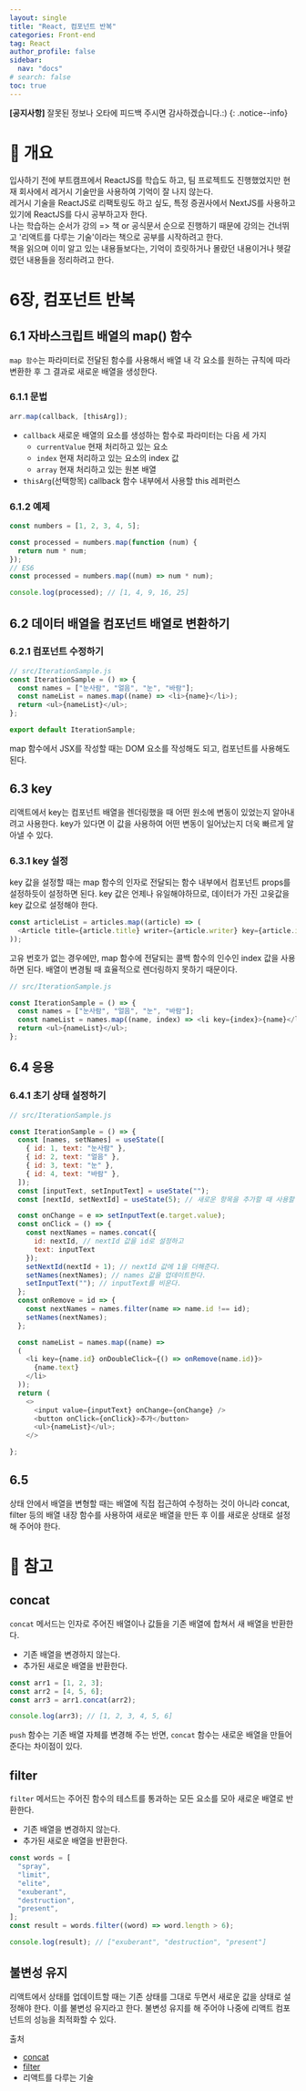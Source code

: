 ```yaml
---
layout: single
title: "React, 컴포넌트 반복"
categories: Front-end
tag: React
author_profile: false
sidebar:
  nav: "docs"
# search: false
toc: true
---
```


**[공지사항]** 잘못된 정보나 오타에 피드백 주시면 감사하겠습니다.:)
{: .notice--info}

# 🔎 개요

입사하기 전에 부트캠프에서 ReactJS를 학습도 하고, 팀 프로젝트도 진행했었지만 현재 회사에서 레거시 기술만을 사용하여 기억이 잘 나지 않는다.  
레거시 기술을 ReactJS로 리팩토링도 하고 싶도, 특정 증권사에서 NextJS를 사용하고 있기에 ReactJS를 다시 공부하고자 한다.  
나는 학습하는 순서가 강의 => 책 or 공식문서 순으로 진행하기 때문에 강의는 건너뛰고 '리액트를 다루는 기술'이라는 책으로 공부를 시작하려고 한다.  
책을 읽으며 이미 알고 있는 내용들보다는, 기억이 흐릿하거나 몰랐던 내용이거나 헷갈렸던 내용들을 정리하려고 한다.

# 6장, 컴포넌트 반복

## 6.1 자바스크립트 배열의 map() 함수

`map 함수`는 파라미터로 전달된 함수를 사용해서 배열 내 각 요소를 원하는 규칙에 따라 변환한 후 그 결과로 새로운 배열을 생성한다.

### 6.1.1 문법

```javascript
arr.map(callback, [thisArg]);
```

- `callback` 새로운 배열의 요소를 생성하는 함수로 파라미터는 다음 세 가지
  - `currentValue` 현재 처리하고 있는 요소
  - `index` 현재 처리하고 있는 요소의 index 값
  - `array` 현재 처리하고 있는 원본 배열
- `thisArg`(선택항목) callback 함수 내부에서 사용할 this 레퍼런스

### 6.1.2 예제

```javascript
const numbers = [1, 2, 3, 4, 5];

const processed = numbers.map(function (num) {
  return num * num;
});
// ES6
const processed = numbers.map((num) => num * num);

console.log(processed); // [1, 4, 9, 16, 25]
```

## 6.2 데이터 배열을 컴포넌트 배열로 변환하기

### 6.2.1 컴포넌트 수정하기

```javascript
// src/IterationSample.js
const IterationSample = () => {
  const names = ["눈사람", "얼음", "눈", "바람"];
  const nameList = names.map((name) => <li>{name}</li>);
  return <ul>{nameList}</ul>;
};

export default IterationSample;
```

map 함수에서 JSX를 작성할 때는 DOM 요소를 작성해도 되고, 컴포넌트를 사용해도 된다.

## 6.3 key

리액트에서 key는 컴포넌트 배열을 렌더링했을 때 어떤 원소에 변동이 있었는지 알아내려고 사용한다. key가 있다면 이 값을 사용하여 어떤 변동이 일어났는지 더욱 빠르게 알아낼 수 있다.

### 6.3.1 key 설정

key 값을 설정할 때는 map 함수의 인자로 전달되는 함수 내부에서 컴포넌트 props를 설정하듯이 설정하면 된다. key 값은 언제나 유일해야하므로, 데이터가 가진 고윳값을 key 값으로 설정해야 한다.

```javascript
const articleList = articles.map((article) => (
  <Article title={article.title} writer={article.writer} key={article.id} />
));
```

고유 번호가 없는 경우에만, map 함수에 전달되는 콜백 함수의 인수인 index 값을 사용하면 된다. 배열이 변경될 때 효율적으로 렌더링하지 못하기 때문이다.

```javascript
// src/IterationSample.js

const IterationSample = () => {
  const names = ["눈사람", "얼음", "눈", "바람"];
  const nameList = names.map((name, index) => <li key={index}>{name}</li>);
  return <ul>{nameList}</ul>;
};
```

## 6.4 응용

### 6.4.1 초기 상태 설정하기

```javascript
// src/IterationSample.js

const IterationSample = () => {
  const [names, setNames] = useState([
    { id: 1, text: "눈사람" },
    { id: 2, text: "얼음" },
    { id: 3, text: "눈" },
    { id: 4, text: "바람" },
  ]);
  const [inputText, setInputText] = useState("");
  const [nextId, setNextId] = useState(5); // 새로운 항목을 추가할 때 사용할 id

  const onChange = e => setInputText(e.target.value);
  const onClick = () => {
    const nextNames = names.concat({
      id: nextId, // nextId 값을 id로 설정하고
      text: inputText
    });
    setNextId(nextId + 1); // nextId 값에 1을 더해준다.
    setNames(nextNames); // names 값을 업데이트한다.
    setInputText(""); // inputText를 비운다.
  };
  const onRemove = id => {
    const nextNames = names.filter(name => name.id !== id);
    setNames(nextNames);
  };

  const nameList = names.map((name) =>
  (
    <li key={name.id} onDoubleClick={() => onRemove(name.id)}>
      {name.text}
    </li>
  ));
  return (
    <>
      <input value={inputText} onChange={onChange} />
      <button onClick={onClick}>추가</button>
      <ul>{nameList}</ul>;
    </>

};
```

## 6.5

상태 안에서 배열을 변형할 때는 배열에 직접 접근하여 수정하는 것이 아니라 concat, filter 등의 배열 내장 함수를 사용하여 새로운 배열을 만든 후 이를 새로운 상태로 설정해 주어야 한다.

# 📃 참고

## concat

`concat` 메서드는 인자로 주어진 배열이나 값들을 기존 배열에 합쳐서 새 배열을 반환한다.

- 기존 배열을 변경하지 않는다.
- 추가된 새로운 배열을 반환한다.

```javascript
const arr1 = [1, 2, 3];
const arr2 = [4, 5, 6];
const arr3 = arr1.concat(arr2);

console.log(arr3); // [1, 2, 3, 4, 5, 6]
```

`push` 함수는 기존 배열 자체를 변경해 주는 반면, `concat` 함수는 새로운 배열을 만들어 준다는 차이점이 있다.

## filter

`filter` 메서드는 주어진 함수의 테스트를 통과하는 모든 요소를 모아 새로운 배열로 반환한다.

- 기존 배열을 변경하지 않는다.
- 추가된 새로운 배열을 반환한다.

```js
const words = [
  "spray",
  "limit",
  "elite",
  "exuberant",
  "destruction",
  "present",
];
const result = words.filter((word) => word.length > 6);

console.log(result); // ["exuberant", "destruction", "present"]
```

## 불변성 유지

리액트에서 상태를 업데이트할 때는 기존 상태를 그대로 두면서 새로운 값을 상태로 설정해야 한다. 이를 불변성 유지라고 한다. 불변성 유지를 해 주어야 나중에 리액트 컴포넌트의 성능을 최적화할 수 있다.

출처

- [concat](https://developer.mozilla.org/ko/docs/Web/JavaScript/Reference/Global_Objects/Array/concat)
- [filter](https://developer.mozilla.org/ko/docs/Web/JavaScript/Reference/Global_Objects/Array/filter)
- 리액트를 다루는 기술
